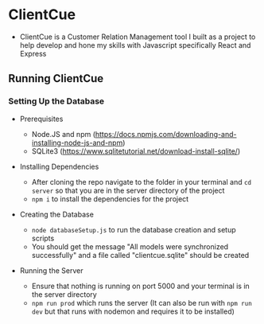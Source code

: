 # ClientCue 

- ClientCue is a Customer Relation Management tool I built as a project to help develop and hone my skills with Javascript specifically React and Express

## Running ClientCue

### Setting Up the Database

- Prerequisites
  - Node.JS and npm (https://docs.npmjs.com/downloading-and-installing-node-js-and-npm)
  - SQLite3 (https://www.sqlitetutorial.net/download-install-sqlite/)

- Installing Dependencies
  - After cloning the repo navigate to the folder in your terminal and `cd server` so that you are in the server directory of the project
  - `npm i` to install the dependencies for the project

- Creating the Database
  - `node databaseSetup.js` to run the database creation and setup scripts
  - You should get the message "All models were synchronized successfully" and a file called "clientcue.sqlite" should be created

- Running the Server
  - Ensure that nothing is running on port 5000 and your terminal is in the server directory
  - `npm run prod` which runs the server (It can also be run with `npm run dev` but that runs with nodemon and requires it to be installed)
